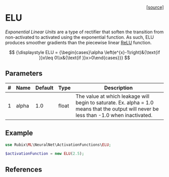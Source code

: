 <span style="float:right;"><a href="https://github.com/RubixML/ML/blob/master/src/NeuralNet/ActivationFunctions/ELU.php">[source]</a></span>

# ELU
*Exponential Linear Units* are a type of rectifier that soften the transition from non-activated to activated using the exponential function. As such, ELU produces smoother gradients than the piecewise linear [ReLU](relu.md) function.

$$
{\displaystyle ELU = {\begin{cases}\alpha \left(e^{x}-1\right)&{\text{if }}x\leq 0\\x&{\text{if }}x>0\end{cases}}}
$$

## Parameters
| # | Name | Default | Type | Description |
|---|---|---|---|---|
| 1 | alpha | 1.0 | float | The value at which leakage will begin to saturate. Ex. alpha = 1.0 means that the output will never be less than -1.0 when inactivated. |

## Example
```php
use Rubix\ML\NeuralNet\ActivationFunctions\ELU;

$activationFunction = new ELU(2.5);
```

## References
[^1]: D. A. Clevert et al. (2016). Fast and Accurate Deep Network Learning by Exponential Linear Units.
